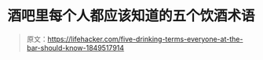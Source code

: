 # 酒吧里每个人都应该知道的五个饮酒术语

> 原文：<https://lifehacker.com/five-drinking-terms-everyone-at-the-bar-should-know-1849517914>